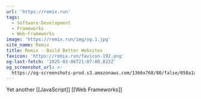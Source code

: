 ```yaml
---
url: 'https://remix.run'
tags:
  - Software-Development
  - Frameworks
  - Web-Frameworks
image: 'https://remix.run/img/og.1.jpg'
site_name: Remix
title: Remix - Build Better Websites
favicon: 'https://remix.run/favicon-192.png'
og-last-fetch: '2025-03-06T21:07:00.822Z'
og_screenshot_url: >-
  https://og-screenshots-prod.s3.amazonaws.com/1366x768/80/false/058a1aad5ae3b17e9ac3071419239fe078d62e533a7c48380c204b444a53fe80.jpeg
---
```



Yet another [[JavaScript]] [[Web Frameworks]]
